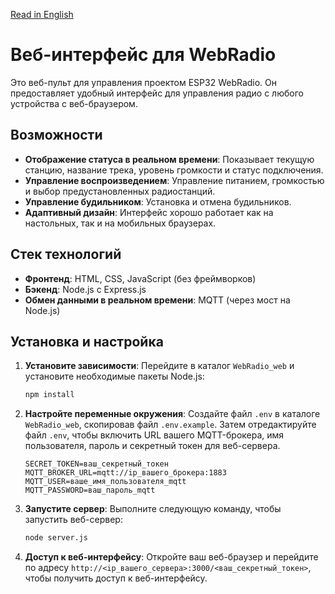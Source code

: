 [Read in English](README.md)

# Веб-интерфейс для WebRadio

Это веб-пульт для управления проектом ESP32 WebRadio. Он предоставляет удобный интерфейс для управления радио с любого устройства с веб-браузером.

## Возможности

- **Отображение статуса в реальном времени**: Показывает текущую станцию, название трека, уровень громкости и статус подключения.
- **Управление воспроизведением**: Управление питанием, громкостью и выбор предустановленных радиостанций.
- **Управление будильником**: Установка и отмена будильников.
- **Адаптивный дизайн**: Интерфейс хорошо работает как на настольных, так и на мобильных браузерах.

## Стек технологий

- **Фронтенд**: HTML, CSS, JavaScript (без фреймворков)
- **Бэкенд**: Node.js с Express.js
- **Обмен данными в реальном времени**: MQTT (через мост на Node.js)

## Установка и настройка

1.  **Установите зависимости**:
    Перейдите в каталог `WebRadio_web` и установите необходимые пакеты Node.js:
    ```bash
    npm install
    ```

2.  **Настройте переменные окружения**:
    Создайте файл `.env` в каталоге `WebRadio_web`, скопировав файл `.env.example`. Затем отредактируйте файл `.env`, чтобы включить URL вашего MQTT-брокера, имя пользователя, пароль и секретный токен для веб-сервера.

    ```
    SECRET_TOKEN=ваш_секретный_токен
    MQTT_BROKER_URL=mqtt://ip_вашего_брокера:1883
    MQTT_USER=ваше_имя_пользователя_mqtt
    MQTT_PASSWORD=ваш_пароль_mqtt
    ```

3.  **Запустите сервер**:
    Выполните следующую команду, чтобы запустить веб-сервер:
    ```bash
    node server.js
    ```

4.  **Доступ к веб-интерфейсу**:
    Откройте ваш веб-браузер и перейдите по адресу `http://<ip_вашего_сервера>:3000/<ваш_секретный_токен>`, чтобы получить доступ к веб-интерфейсу.

